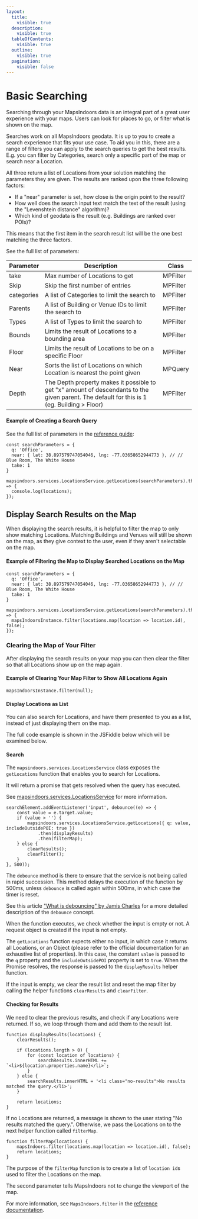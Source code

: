 ```yaml
---
layout:
  title:
    visible: true
  description:
    visible: true
  tableOfContents:
    visible: true
  outline:
    visible: true
  pagination:
    visible: false
---
```


# Basic Searching

Searching through your MapsIndoors data is an integral part of a great user experience with your maps. Users can look for places to go, or filter what is shown on the map.

Searches work on all MapsIndoors geodata. It is up to you to create a search experience that fits your use case. To aid you in this, there are a range of filters you can apply to the search queries to get the best results. E.g. you can filter by Categories, search only a specific part of the map or search near a Location.

All three return a list of Locations from your solution matching the parameters they are given. The results are ranked upon the three following factors:

* If a "near" parameter is set, how close is the origin point to the result?
* How well does the search input text match the text of the result (using the "Levenshtein distance" algorithm)?
* Which kind of geodata is the result (e.g. Buildings are ranked over POIs)?

This means that the first item in the search result list will be the one best matching the three factors.

See the full list of parameters:

| Parameter  | Description                                                                                                                                 | Class    |
| ---------- | ------------------------------------------------------------------------------------------------------------------------------------------- | -------- |
| take       | Max number of Locations to get                                                                                                              | MPFilter |
| Skip       | Skip the first number of entries                                                                                                            | MPFilter |
| categories | A list of Categories to limit the search to                                                                                                 | MPFilter |
| Parents    | A list of Building or Venue IDs to limit the search to                                                                                      | MPFilter |
| Types      | A list of Types to limit the search to                                                                                                      | MPFilter |
| Bounds     | Limits the result of Locations to a bounding area                                                                                           | MPFilter |
| Floor      | Limits the result of Locations to be on a specific Floor                                                                                    | MPFilter |
| Near       | Sorts the list of Locations on which Location is nearest the point given                                                                    | MPQuery  |
| Depth      | The Depth property makes it possible to get "x" amount of descendants to the given parent. The default for this is 1 (eg. Building > Floor) | MPFilter |

#### Example of Creating a Search Query[​](https://docs.mapsindoors.com/searching#example-of-creating-a-search-query) <a href="#example-of-creating-a-search-query" id="example-of-creating-a-search-query"></a>

See the full list of parameters in the [reference guide](https://app.mapsindoors.com/mapsindoors/js/sdk/latest/docs/mapsindoors.services.LocationsService.html#.getLocations):

```
const searchParameters = {
  q: 'Office',
  near: { lat: 38.897579747054046, lng: -77.03658652944773 }, // // Blue Room, The White House
  take: 1
}

mapsindoors.services.LocationsService.getLocations(searchParameters).then(locations => {
  console.log(locations);
});
```

## Display Search Results on the Map[​](https://docs.mapsindoors.com/searching#display-search-results-on-the-map)

When displaying the search results, it is helpful to filter the map to only show matching Locations. Matching Buildings and Venues will still be shown on the map, as they give context to the user, even if they aren't selectable on the map.

#### Example of Filtering the Map to Display Searched Locations on the Map <a href="#example-of-filtering-the-map-to-display-searched-locations-on-the-map" id="example-of-filtering-the-map-to-display-searched-locations-on-the-map"></a>

```
const searchParameters = {
  q: 'Office',
  near: { lat: 38.897579747054046, lng: -77.03658652944773 }, // // Blue Room, The White House
  take: 1
}

mapsindoors.services.LocationsService.getLocations(searchParameters).then(locations => {
  mapsIndoorsInstance.filter(locations.map(location => location.id), false);
});
```

### Clearing the Map of Your Filter[​](https://docs.mapsindoors.com/searching#clearing-the-map-of-your-filter) <a href="#clearing-the-map-of-your-filter" id="clearing-the-map-of-your-filter"></a>

After displaying the search results on your map you can then clear the filter so that all Locations show up on the map again.

#### Example of Clearing Your Map Filter to Show All Locations Again <a href="#example-of-clearing-your-map-filter-to-show-all-locations-again" id="example-of-clearing-your-map-filter-to-show-all-locations-again"></a>

```
mapsIndoorsInstance.filter(null);
```

#### Display Locations as List[​](https://docs.mapsindoors.com/searching#display-locations-as-list) <a href="#display-locations-as-list" id="display-locations-as-list"></a>

You can also search for Locations, and have them presented to you as a list, instead of just displaying them on the map.

The full code example is shown in the JSFiddle below which will be examined below.

#### Search[​](https://docs.mapsindoors.com/searching#search) <a href="#search" id="search"></a>

The `mapsindoors.services.LocationsService` class exposes the `getLocations` function that enables you to search for Locations.

It will return a promise that gets resolved when the query has executed.

See [mapsindoors.services.LocationsService](https://app.mapsindoors.com/mapsindoors/js/sdk/latest/docs/mapsindoors.services.LocationsService.html) for more information.

```
searchElement.addEventListener('input', debounce((e) => {
    const value = e.target.value;
    if (value > '') {
        mapsindoors.services.LocationsService.getLocations({ q: value, includeOutsidePOI: true })
            .then(displayResults)
            .then(filterMap);
    } else {
        clearResults();
        clearFilter();
    }
}, 500));
```

The `debounce` method is there to ensure that the service is not being called in rapid succession. This method delays the execution of the function by 500ms, unless `debounce` is called again within 500ms, in which case the timer is reset.

See this article ["What is debouncing" by Jamis Charles](https://medium.com/@jamischarles/what-is-debouncing-2505c0648ff1) for a more detailed description of the `debounce` concept.

When the function executes, we check whether the input is empty or not. A request object is created if the input is not empty.

The `getLocations` function expects either no input, in which case it returns all Locations, or an Object (please refer to the official documentation for an exhaustive list of properties). In this case, the constant `value` is passed to the `q` property and the `includeOutsidePOI` property is set to `true`. When the Promise resolves, the response is passed to the `displayResults` helper function.

If the input is empty, we clear the result list and reset the map filter by calling the helper functions `clearResults` and `clearFilter`.

#### Checking for Results[​](https://docs.mapsindoors.com/searching#checking-for-results) <a href="#checking-for-results" id="checking-for-results"></a>

We need to clear the previous results, and check if any Locations were returned. If so, we loop through them and add them to the result list.

```
function displayResults(locations) {
    clearResults();

    if (locations.length > 0) {
        for (const location of locations) {
            searchResults.innerHTML += `<li>${location.properties.name}</li>`;
        }
    } else {
        searchResults.innerHTML = '<li class="no-results">No results matched the query.</li>';
    }

    return locations;
}
```

If no Locations are returned, a message is shown to the user stating "No results matched the query.". Otherwise, we pass the Locations on to the next helper function called `filterMap`.

```
function filterMap(locations) {
    mapsIndoors.filter(locations.map(location => location.id), false);
    return locations;
}
```

The purpose of the `filterMap` function is to create a list of `location id`s used to filter the Locations on the map.

The second parameter tells MapsIndoors not to change the viewport of the map.

For more information, see `MapsIndoors.filter` in the [reference documentation](https://app.mapsindoors.com/mapsindoors/js/sdk/latest/docs/MapsIndoors.html#filter).
